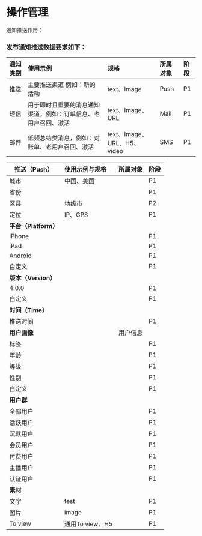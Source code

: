 # 操作管理

通知推送作用：


### 发布通知推送数据要求如下：

| **通知类别** | 使用示例 | 规格 | 所属对象 | 阶段 |
| :--- | :--- | :--- | :--- | :--- |
| 推送 | 主要推送渠道 例如：新的活动 | text、Image | Push | P1 |
| 短信 | 用于即时且重要的消息通知渠道，例如：订单信息、老用户召回、激活 | text、Image、URL | Mail | P1 |
| 邮件 | 低频总结类消息，例如：对账单、老用户召回、激活 | text、Image、URL、H5、video | SMS | P1 |

| **推送（Push）** | 使用示例与规格| 所属对象 | 阶段 |
| --- | :--- | :--- | :--- |
| 城市 | 中国、美国 | | P1 |
| 省份 | | | P1 |
| 区县 | 地级市 | | P2 |
| 定位 | IP、GPS | | P1 |
| **平台（Platform）** | |  |  |
| iPhone | | | P1 |
| iPad | | | P1 |
| Android | | | P1 |
| 自定义 | | | P1 |
| **版本（Version）** | | |  |
| 4.0.0 | | | P1 |
| 自定义 | | | P1 |
| **时间（Time）** | |  |  |
| 推送时间 | | | P1 |
| **用户画像** | |  用户信息|  |
| 标签 | | | P1 |
| 年龄 | | | P1 |
| 等级 | | | P1 |
| 性别 | | | P1 |
| 自定义 | | | P1 |
| **用户群** | |  |  |
| 全部用户 | | | P1 |
| 活跃用户 | | | P1 |
| 沉默用户 | | | P1 |
| 会员用户 | | | P1 |
| 付费用户 | | | P1 |
| 主播用户 | | | P1 |
| 认证用户 | | | P1 |
| **素材** | |  |  |
| 文字 |test | | P1 |
| 图片|image | | P1 |
| To view |通用To view、H5 | | P1 |












